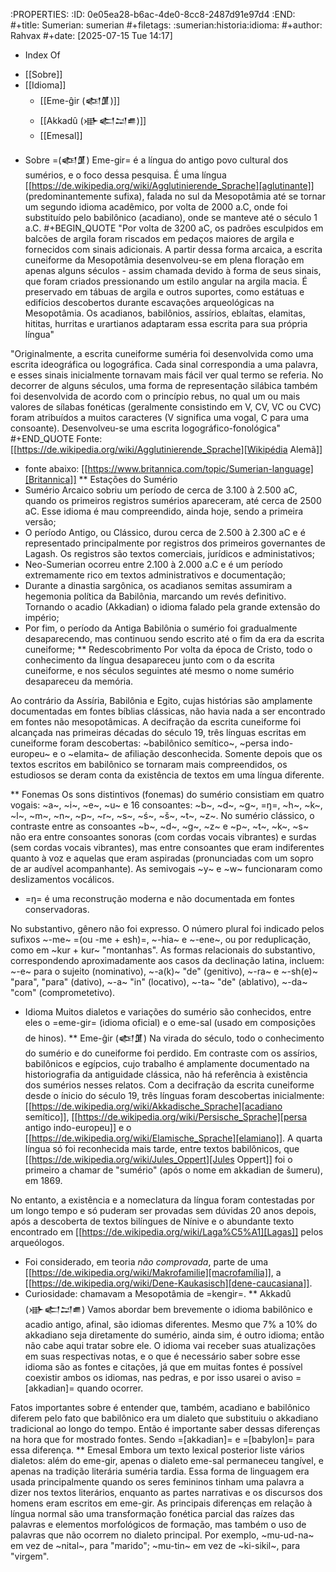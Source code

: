 :PROPERTIES:
:ID:       0e05ea28-b6ac-4de0-8cc8-2487d91e97d4
:END:
#+title: Sumerian: sumerian
#+filetags: :sumerian:historia:idioma:
#+author: Rahvax
#+date: [2025-07-15 Tue 14:17]

* Index Of
- [[Sobre]]
- [[Idioma]]
  - [[Eme-ĝir (𒅴𒂠)]]
  - [[Akkadû (𒀝𒅗𒁺𒌑)]]
  - [[Emesal]]

* Sobre
=(𒅴𒂠) Eme-gir= é a língua do antigo povo cultural dos sumérios, e o foco dessa pesquisa. É uma língua [[https://de.wikipedia.org/wiki/Agglutinierende_Sprache][aglutinante]] (predominantemente sufixa), falada no sul da Mesopotâmia até se tornar um segundo idioma acadêmico, por volta de 2000 a.C, onde foi substituído pelo babilônico (acadiano), onde se manteve até o século 1 a.C.
#+BEGIN_QUOTE
"Por volta de 3200 aC, os padrões esculpidos em balcões de argila foram riscados em pedaços maiores de argila e fornecidos com sinais adicionais. A partir dessa forma arcaica, a escrita cuneiforme da Mesopotâmia desenvolveu-se em plena floração em apenas alguns séculos - assim chamada devido à forma de seus sinais, que foram criados pressionando um estilo angular na argila macia. É preservado em tábuas de argila e outros suportes, como estátuas e edifícios descobertos durante escavações arqueológicas na Mesopotâmia. Os acadianos, babilônios, assírios, eblaítas, elamitas, hititas, hurritas e urartianos adaptaram essa escrita para sua própria língua"

"Originalmente, a escrita cuneiforme suméria foi desenvolvida como uma escrita ideográfica ou logográfica. Cada sinal correspondia a uma palavra, e esses sinais inicialmente tornavam mais fácil ver qual termo se referia. No decorrer de alguns séculos, uma forma de representação silábica também foi desenvolvida de acordo com o princípio rebus, no qual um ou mais valores de sílabas fonéticas (geralmente consistindo em V, CV, VC ou CVC) foram atribuídos a muitos caracteres (V significa uma vogal, C para uma consoante). Desenvolveu-se uma escrita logográfico-fonológica"
#+END_QUOTE
Fonte: [[https://de.wikipedia.org/wiki/Agglutinierende_Sprache][Wikipédia Alemã]]

- fonte abaixo: [[https://www.britannica.com/topic/Sumerian-language][Britannica]]
** Estações do Sumério
 - Sumério Arcaico sobriu um período de cerca de 3.100 à 2.500 aC, quando os primeiros registros sumérios apareceram, até cerca de 2500 aC. Esse idioma é mau compreendido, ainda hoje, sendo a primeira versão;
 - O período Antigo, ou Clássico, durou cerca de 2.500 à 2.300 aC e é representado principalmente por registros dos primeiros governantes de Lagash. Os registros são textos comerciais, jurídicos e administativos;
 - Neo-Sumerian ocorreu entre 2.100 à 2.000 a.C e é um período extremamente rico em textos administrativos e documentação;
 - Durante a dinastia sargônica, os acadianos semitas assumiram a hegemonia política da Babilônia, marcando um revés definitivo. Tornando o acadio (Akkadian) o idioma falado pela grande extensão do império;
 - Por fim, o período da Antiga Babilônia o sumério foi gradualmente desaparecendo, mas continuou sendo escrito até o fim da era da escrita cuneiforme;
** Redescobrimento
Por volta da época de Cristo, todo o conhecimento da língua desapareceu junto com o da escrita cuneiforme, e nos séculos seguintes até mesmo o nome sumério desapareceu da memória.

Ao contrário da Assíria, Babilônia e Egito, cujas histórias são amplamente documentadas em fontes bíblias clássicas, não havia nada a ser encontrado em fontes não mesopotâmicas. A decifração da escrita cuneiforme foi alcançada nas primeiras décadas do século 19, três línguas escritas em cuneiforme foram descobertas: ~babilônico semítico~, ~persa indo-europeu~ e o ~elamita~ de afiliação desconhecida. Somente depois que os textos escritos em babilônico se tornaram mais compreendidos, os estudiosos se deram conta da existência de textos em uma língua diferente.

** Fonemas
Os sons distintivos (fonemas) do sumério consistiam em quatro vogais: ~a~, ~i~, ~e~, ~u~ e 16 consoantes: ~b~, ~d~, ~g~, =ŋ=, ~h~, ~k~, ~l~, ~m~, ~n~, ~p~, ~r~, ~s~, ~ś~, ~š~, ~t~, ~z~. No sumério clássico, o contraste entre as consoantes ~b~, ~d~, ~g~, ~z~ e ~p~, ~t~, ~k~, ~s~ não era entre consoantes sonoras (com cordas vocais vibrantes) e surdas (sem cordas vocais vibrantes), mas entre consoantes que eram indiferentes quanto à voz e aquelas que eram aspiradas (pronunciadas com um sopro de ar audível acompanhante). As semivogais ~y~ e ~w~ funcionaram como deslizamentos vocálicos.
- =ŋ= é uma reconstrução moderna e não documentada em fontes conservadoras.

No substantivo, gênero não foi expresso. O número plural foi indicado pelos sufixos ~-me~ =(ou -me + esh)=, ~-hia~ e ~-ene~, ou por reduplicação, como em ~kur + kur~ "montanhas". As formas relacionais do substantivo, correspondendo aproximadamente aos casos da declinação latina, incluem: ~-e~ para o sujeito (nominativo), ~-a(k)~ "de" (genitivo), ~-ra~ e ~-sh(e)~ "para", "para" (dativo), ~-a~ "in" (locativo), ~-ta~ "de" (ablativo), ~-da~ "com" (comprometetivo).

* Idioma
Muitos dialetos e variações do sumério são conhecidos, entre eles o =eme-gir= (idioma oficial) e o eme-sal (usado em composições de hinos). 
** Eme-ĝir (𒅴𒂠)
Na virada do século, todo o conhecimento do sumério e do cuneiforme foi perdido. Em contraste com os assírios, babilônicos e egípcios, cujo trabalho é amplamente documentado na historiografia da antiguidade clássica, não há referência à existência dos sumérios nesses relatos. Com a decifração da escrita cuneiforme desde o ínicio do século 19, três línguas foram descobertas inicialmente: [[https://de.wikipedia.org/wiki/Akkadische_Sprache][acadiano semítico]], [[https://de.wikipedia.org/wiki/Persische_Sprache][persa antigo indo-europeu]] e o [[https://de.wikipedia.org/wiki/Elamische_Sprache][elamiano]]. A quarta língua só foi reconhecida mais tarde, entre textos babilônicos, que [[https://de.wikipedia.org/wiki/Jules_Oppert][Jules Oppert]] foi o primeiro a chamar de "sumério" (após o nome em akkadian de šumeru), em 1869.

No entanto, a existência e a nomeclatura da língua foram contestadas por um longo tempo e só puderam ser provadas sem dúvidas 20 anos depois, após a descoberta de textos bilíngues de Nínive e o abundante texto encontrado em [[https://de.wikipedia.org/wiki/Laga%C5%A1][Lagas]] pelos arqueólogos.

- Foi considerado, em teoria _não comprovada_, parte de uma [[https://de.wikipedia.org/wiki/Makrofamilie][macrofamília]], a [[https://de.wikipedia.org/wiki/Dene-Kaukasisch][dene-caucasiana]].
- Curiosidade: chamavam a Mesopotâmia de =kengir=.
** Akkadû (𒀝𒅗𒁺𒌑)
Vamos abordar bem brevemente o idioma babilônico e acadio antigo, afinal, são idiomas diferentes. Mesmo que 7% a 10% do akkadiano seja diretamente do sumério, ainda sim, é outro idioma; então não cabe aqui tratar sobre ele. O idioma vai receber suas atualizações em suas respectivas notas, e o que é necessário saber sobre esse idioma são as fontes e citações, já que em muitas fontes é possível coexistir ambos os idiomas, nas pedras, e por isso usarei o aviso =[akkadian]= quando ocorrer.

Fatos importantes sobre é entender que, também, acadiano e babilônico diferem pelo fato que babilônico era um dialeto que substituiu o akkadiano tradicional ao longo do tempo. Então é importante saber dessas diferenças na hora que for mostrado fontes. Sendo =[akkadian]= e =[babylon]= para essa diferença.
** Emesal
Embora um texto lexical posterior liste vários dialetos: além do eme-gir, apenas o dialeto eme-sal permaneceu tangível, e apenas na tradição literária suméria tardia. Essa forma de linguagem era usada principalmente quando os seres femininos tinham uma palavra a dizer nos textos literários, enquanto as partes narrativas e os discursos dos homens eram escritos em eme-gir.
As principais diferenças em relação à língua normal são uma transformação fonética parcial das raízes das palavras e elementos morfológicos de formação, mas também o uso de palavras que não ocorrem no dialeto principal. Por exemplo, ~mu-ud-na~ em vez de ~nital~, para "marido"; ~mu-tin~ em vez de ~ki-sikil~, para "virgem".
